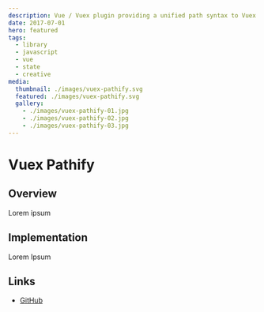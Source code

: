 ```yaml
---
description: Vue / Vuex plugin providing a unified path syntax to Vuex stores
date: 2017-07-01
hero: featured
tags:
  - library
  - javascript
  - vue
  - state
  - creative
media:
  thumbnail: ./images/vuex-pathify.svg
  featured: ./images/vuex-pathify.svg
  gallery:
    - ./images/vuex-pathify-01.jpg
    - ./images/vuex-pathify-02.jpg
    - ./images/vuex-pathify-03.jpg
---
```


# Vuex Pathify

## Overview

Lorem ipsum

## Implementation

Lorem Ipsum

## Links

- [GitHub](https://github.com/davestewart/vuex-pathify)

